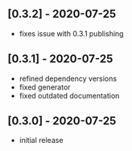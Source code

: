 ## [0.3.2] - 2020-07-25

- fixes issue with 0.3.1 publishing

## [0.3.1] - 2020-07-25

- refined dependency versions
- fixed generator
- fixed outdated documentation

## [0.3.0] - 2020-07-25

- initial release
